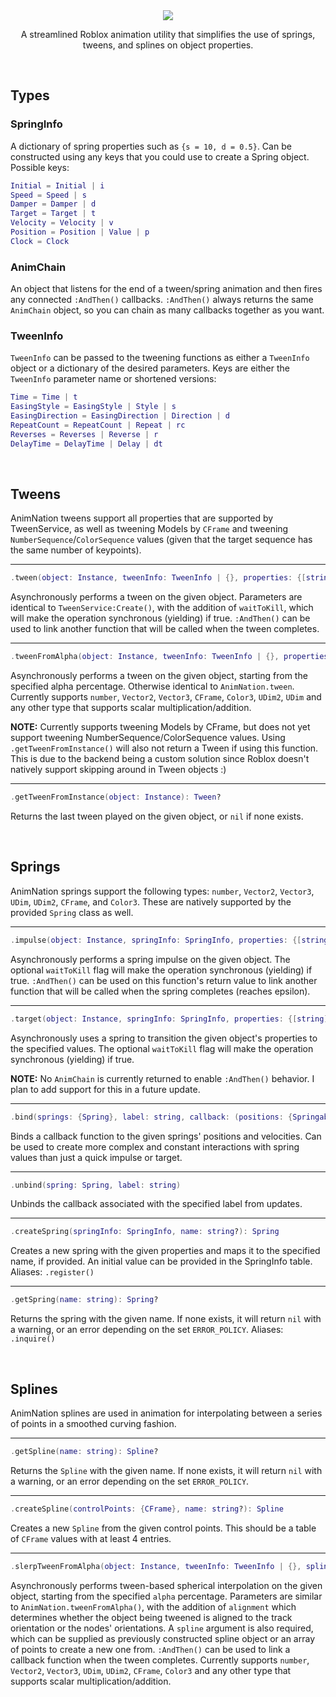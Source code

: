 <div align="center">
<img src="https://user-images.githubusercontent.com/67706277/205463774-5c513218-9ca9-4b36-8d1d-1c1ac75f4c5a.png" />

A streamlined Roblox animation utility that simplifies the use of springs, tweens, and splines on object properties.
</div>

<br/>

## Types
### SpringInfo
A dictionary of spring properties such as `{s = 10, d = 0.5}`. Can be constructed using any keys that you could use to create a Spring object. Possible keys:
```lua
Initial = Initial | i
Speed = Speed | s
Damper = Damper | d
Target = Target | t
Velocity = Velocity | v
Position = Position | Value | p
Clock = Clock
```

### AnimChain
An object that listens for the end of a tween/spring animation and then fires any connected `:AndThen()` callbacks. `:AndThen()` always returns the same `AnimChain` object, so you can chain as many callbacks together as you want.

### TweenInfo
`TweenInfo` can be passed to the tweening functions as either a `TweenInfo` object or a dictionary of the desired parameters. Keys are either the `TweenInfo` parameter name or shortened versions:
```lua
Time = Time | t
EasingStyle = EasingStyle | Style | s
EasingDirection = EasingDirection | Direction | d
RepeatCount = RepeatCount | Repeat | rc
Reverses = Reverses | Reverse | r
DelayTime = DelayTime | Delay | dt
```

<br/>

## Tweens
AnimNation tweens support all properties that are supported by TweenService, as well as tweening Models by `CFrame` and tweening `NumberSequence`/`ColorSequence` values	(given that the target sequence has the same number of keypoints).

---

```lua
.tween(object: Instance, tweenInfo: TweenInfo | {}, properties: {[string]: any}, waitToKill: boolean?): AnimChain
```
Asynchronously performs a tween on the given object. Parameters are identical to `TweenService:Create()`, with the addition of `waitToKill`, which will make	the operation synchronous (yielding) if true. `:AndThen()` can be used to link another function that will be called when the tween completes.

---

```lua
.tweenFromAlpha(object: Instance, tweenInfo: TweenInfo | {}, properties: {[string]: any}, alpha: number, waitToKill: boolean?): AnimChain
```
Asynchronously performs a tween on the given object, starting from the specified alpha percentage. Otherwise identical to `AnimNation.tween`. Currently supports `number`, `Vector2`, `Vector3`, `CFrame`, `Color3`, `UDim2`, `UDim` and any other type that supports scalar multiplication/addition.

**NOTE:** Currently supports tweening Models by CFrame, but does not yet support tweening NumberSequence/ColorSequence values. Using `.getTweenFromInstance()` will also not return a Tween if using this function. This is due to the backend being a custom solution since Roblox doesn't natively support skipping around in Tween objects :)

---

```lua
.getTweenFromInstance(object: Instance): Tween?
```
Returns the last tween played on the given object, or `nil` if none exists.

<br/>

## Springs
AnimNation springs support the following types: `number`, `Vector2`, `Vector3`, `UDim`, `UDim2`, `CFrame`, and `Color3`. These are natively supported by the provided `Spring` class as well.

---

```lua
.impulse(object: Instance, springInfo: SpringInfo, properties: {[string]: any}, waitToKill: boolean?): AnimChain
```
Asynchronously performs a spring impulse on the given object. The optional `waitToKill` flag will make the operation synchronous (yielding) if true. `:AndThen()` can be used on this function's return value to link another function that will be called when the spring completes (reaches epsilon).

---

```lua
.target(object: Instance, springInfo: SpringInfo, properties: {[string]: any}, waitToKill: boolean?)
```
Asynchronously uses a spring to transition the given object's properties to the specified values. The optional `waitToKill` flag will make the operation synchronous (yielding) if true.

**NOTE:** No `AnimChain` is currently returned to enable `:AndThen()` behavior. I plan to add support for this in a future update.

---

```lua
.bind(springs: {Spring}, label: string, callback: (positions: {Springable}, velocities: {Springable}) -> ())
```
Binds a callback function to the given springs' positions and velocities. Can be used to create more complex and constant interactions with spring values than just a quick impulse or target.

---

```lua
.unbind(spring: Spring, label: string)
```
Unbinds the callback associated with the specified label from updates.

---

```lua
.createSpring(springInfo: SpringInfo, name: string?): Spring
```
Creates a new spring with the given properties and maps it to the specified name, if provided. An initial value can be provided in the SpringInfo table. Aliases: `.register()`

---

```lua
.getSpring(name: string): Spring?
```
Returns the spring with the given name. If none exists, it will return `nil` with a warning, or an error depending on the set `ERROR_POLICY`. Aliases: `.inquire()`

<br/>

## Splines
AnimNation splines are used in animation for interpolating between a series of points in a smoothed curving fashion.

---

```lua
.getSpline(name: string): Spline?
```
Returns the `Spline` with the given name. If none exists, it will return `nil` with a warning, or an error depending on the set `ERROR_POLICY`.

---

```lua
.createSpline(controlPoints: {CFrame}, name: string?): Spline
```
Creates a new `Spline` from the given control points. This should be a table of `CFrame` values with at least 4 entries.

---

```lua
.slerpTweenFromAlpha(object: Instance, tweenInfo: TweenInfo | {}, spline: Spline | {CFrame}, alignment: ("Track" | "Nodes")?, alpha: number?, waitToKill: boolean?): AnimChain
```
Asynchronously performs tween-based spherical interpolation on the given object, starting from the specified `alpha` percentage. Parameters are similar to `AnimNation.tweenFromAlpha()`, with the addition of `alignment` which determines whether the object being tweened is aligned to the track orientation or the nodes' orientations. A `spline` argument is also required, which can be supplied as previously constructed spline object or an array of points to create a new one from. `:AndThen()` can be used to link a callback function when the tween completes. Currently supports `number`, `Vector2`, `Vector3`, `UDim`, `UDim2`, `CFrame`, `Color3` and any other type that supports scalar multiplication/addition.
